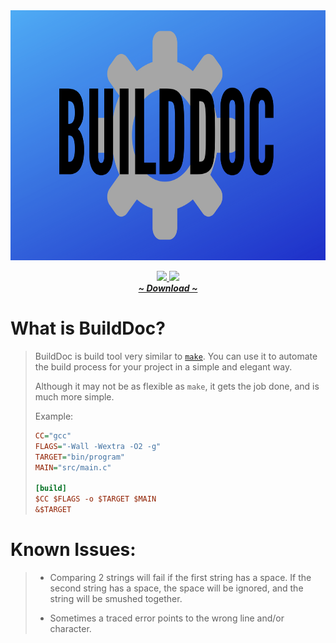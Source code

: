 <div align="center">
	<img src="./assets/builddoc-bg.png" width="700" height="400"></img>
	<p>
		<a href="https://github.com/itsamedood/BuildDoc/blob/main/LICENSE">
			<img src="https://img.shields.io/github/license/itsamedood/BuildDoc?color=blue&style=for-the-badge">
		</a>
		<a href="https://github.com/itsamedood/BuildDoc">
			<img src="https://img.shields.io/github/stars/itsamedood/BuildDoc?style=for-the-badge">
		</a>
		<br>
		<a href="https://github.com/itsamedood/BuildDoc/releases"><b><i>~ Download ~</i></b></a>
	</p>
</div>


# What is BuildDoc?
> BuildDoc is build tool very similar to [`make`](https://www.gnu.org/software/make/). You can use it to automate the build process for your project in a simple and elegant way.
>
> Although it may not be as flexible as `make`, it gets the job done, and is much more simple.
>
> Example:
> ```ini
> CC="gcc"
> FLAGS="-Wall -Wextra -O2 -g"
> TARGET="bin/program"
> MAIN="src/main.c"
>
> [build]
> $CC $FLAGS -o $TARGET $MAIN
> &$TARGET
> ```

# Known Issues:
> - Comparing 2 strings will fail if the first string has a space. If the second string has a space, the space will be ignored, and the string will be smushed together.
>
> - Sometimes a traced error points to the wrong line and/or character.
